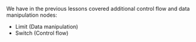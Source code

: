 We have in the previous lessons covered additional control flow and data manipulation nodes:
- Limit (Data manipulation)
- Switch (Control flow)